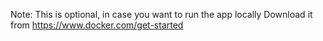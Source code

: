Note: This is optional, in case you want to run the app locally
Download it from https://www.docker.com/get-started